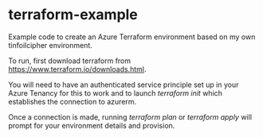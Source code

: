 # terraform-example

Example code to create an Azure Terraform environment based on my own tinfoilcipher environment.

To run, first download terraform from https://www.terraform.io/downloads.html.

You will need to have an authenticated service principle set up in your Azure Tenancy for this to work and to launch *terraform init* which establishes the connection to azurerm.

Once a connection is made, running *terraform plan* or *terraform apply* will prompt for your environment details and provision.
